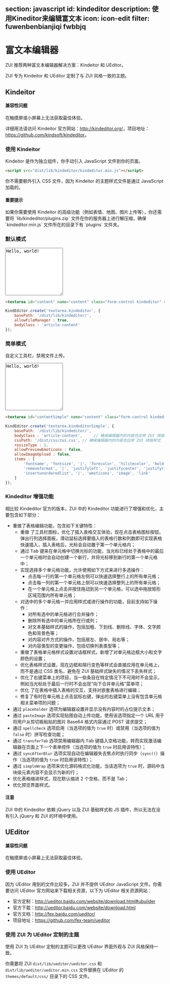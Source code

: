 ﻿section: javascript
id: kindeditor
description: 使用Kineditor来编辑富文本
icon: icon-edit
filter: fuwenbenbianjiqi fwbbjq
---

# 富文本编辑器

ZUI 推荐两种富文本编辑器解决方案：Kindeitor 和 UEditor。

ZUI 专为 Kindeitor 和 UEditor 定制了与 ZUI 风格一致的主题。

## Kindeitor

<div class="alert alert-danger">
  <h4>兼容性问题</h4>
  <p>在触摸屏或小屏幕上无法获取最佳体验。</p>
</div>

详细用法请访问 Kindeitor 官方网站：<a target="_blank" href="http://kindeditor.org/">http://kindeditor.org/</a>，项目地址：<a target="_blank" href="https://github.com/kindsoft/kindeditor">https://github.com/kindsoft/kindeditor</a>。

### 使用 Kindeitor

Kindeitor 是作为独立组件，你手动引入 JavaScript 文件到你的页面。

```html
<script src="dist/lib/kindeditor/kindeditor.min.js"></script>
```

你不需要额外引入 CSS 文件，因为 Kindeitor 的主题样式文件是通过 JavaScript 加载的。

<div class="alert alert-primary">
  <h4>重要提示</h4>
  <p>如果你需要使用 Kindeitor 的高级功能（例如表情、地图、图片上传等），你还需要将 `lib/kindeditor/plugins.zip` 文件在你的服务器上进行解压缩，确保 `kindeditor.min.js` 文件所在的目录下有 `plugins` 文件夹。</p>
</div>

### 默认模式

<example>
  <textarea id="content" name="content" class="form-control kindeditor" style="height:150px;">Hello, world!</textarea>
</example>

```html
<textarea id="content" name="content" class="form-control kindeditor" style="height:150px;">Hello, world!</textarea>
```

```js
KindEditor.create('textarea.kindeditor', {
    basePath: '/dist/lib/kindeditor/',
    allowFileManager : true,
    bodyClass : 'article-content'
});
```

### 简单模式

自定义工具栏，禁用文件上传。

<example>
  <textarea id="contentSimple" name="content" class="form-control kindeditorSimple" style="height:150px;">Hello, world!</textarea>
</example>

```html
<textarea id="contentSimple" name="content" class="form-control kindeditorSimple" style="height:150px;">Hello, world!</textarea>
```

```js
KindEditor.create('textarea.kindeditorSimple', {
    basePath: '/dist/lib/kindeditor/',
    bodyClass : 'article-content',     // 确保编辑器内的内容也应用 ZUI 排版样式
    cssPath: '/dist/css/zui.css', // 确保编辑器内的内容也应用 ZUI 排版样式
    resizeType : 1,
    allowPreviewEmoticons : false,
    allowImageUpload : false,
    items : [
        'fontname', 'fontsize', '|', 'forecolor', 'hilitecolor', 'bold', 'italic', 'underline',
        'removeformat', '|', 'justifyleft', 'justifycenter', 'justifyright', 'insertorderedlist',
        'insertunorderedlist', '|', 'emoticons', 'image', 'link'
    ]
});
```

<script>
function onPageLoad() {
  return false;
}
function afterPageLoad() {
    var initKindeditor = function(){
        var K = window.KindEditor;
        if(K) {
            K.create('textarea.kindeditor', {
                basePath: 'dist/lib/kindeditor/',
                allowFileManager : true,
                bodyClass : 'article-content',
                cssPath: '/dist/css/zui.css'
            });

            K.create('textarea.kindeditorSimple', {
                basePath: '/dist/lib/kindeditor/',
                bodyClass : 'article-content',
                cssPath: '/dist/css/zui.css',
                resizeType : 1,
                allowPreviewEmoticons : false,
                allowImageUpload : false,
                items : [
                    'fontname', 'fontsize', '|', 'forecolor', 'hilitecolor', 'bold', 'italic', 'underline',
                    'removeformat', '|', 'justifyleft', 'justifycenter', 'justifyright', 'insertorderedlist',
                    'insertunorderedlist', '|', 'emoticons', 'image', 'link'
                ]
            });
        }
        setTimeout($.doc.stopPageLoading, 500);
    };

    $.getScript('dist/lib/kindeditor/kindeditor.min.js', initKindeditor);

    $(document).on('click', '.ke-dialog-mask, .ke-dialog', function(e){
        e.stopPropagation();
    });
}
</script>

### Kindeditor 增强功能

相比较 Kindeditor 官方的版本，ZUI 中的 Kindeditor 功能进行了增强和优化，主要包含如下部分：

* 重做了表格编辑功能，包含如下关键特性：
  * 重做 了工具栏图标，优化了插入表格交互体验，现在点击表格图标按钮，弹出行列选择面板，滑动鼠标选择要插入的表格行数和列数即可实现表格快速插入，插入表格后，光标会自动置于第一个单元格内；
  * 通过 <kbd>Tab</kbd> 键来在单元格中切换光标的功能，当光标已经处于表格中的最后一个单元格时会自动创建一个新行，并将光标移到新行的第一个单元格中；
  * 实现选择多个单元格功能，允许使用如下方式来进行多选操作：
    * 点击每一行的第一个单元格左侧可以快速选择整行上的所有单元格；
    * 点击每一列的第一个单元格上侧可以快速选择整列上的所有单元格；
    * 在一个单元格上点击并按住拖动到另一个单元格，可以选中拖放矩形区域范围内所有单元格；
  * 对选中的多个单元格一并应用样式或进行操作的功能，目前支持如下操作：
    * 对所有选中的单元格进行合并操作；
    * 删除所有选中的单元格所在行或列；
    * 对文本基础样式的操作，包括加粗、下划线、删除线、字体、文字颜色和背景色等；
    * 对内容对齐方式的操作，包括居左、居中、局右等；
    * 对内容类型的变更操作，包括切换列表类型等；
  * 重做了表格单元格样式设置对话框样式，新增了对单元格边框大小和文字颜色的设置；
  * 优化表格样式设置，现在边框和隔行变色等样式会直接应用在单元格上，而不是通过 CSS 类名，避免在 ZUI 基础样式缺失的情况下丢失样式；
  * 优化了右键菜单上的项目，当一些条目在特定情况下不可用时不会显示，例如当光标处于最后一行时不会出现“向下合并单元格”菜单项；
  * 优化 了在表格中插入表格的交互，支持对嵌套表格进行编辑；
  * 修复了有时在单元格上点击鼠标右键，弹出的右键菜单上没有包含单元格相关菜单项的问题；
* 通过 `placeholder` 选项为编辑器设置并显示没有内容时的占位提示文本；
* 通过 `pasteImage` 选项实现贴图自动上传功能，使用该选项指定一个 URL 用于将用户从剪切板粘贴的图片 Base64 格式内容通过 POST 请求提交；
* 通过 `spellcheck` 选项启用（当选项的值为 `true` 时）或禁用（当选项的值为 `false` 时）拼写检查功能；
* 通过 `transferTab` 选项禁用编辑器内 <kbd>Tab</kbd> 键插入空格功能，转而实现激活编辑器在页面上下一个表单控件（当选项的值为 `true` 时启用该特性）；
* 通过 `syncAfterBlur` 选项实现自动在编辑器失去焦点时执行同步（`sync()`）操作（当选项的值为 `true` 时启用该特性）；
* 通过 `simpleWrap` 选项来优化源码格式化功能，当该选项为 `true` 时，源码中当块级元素内容不会显示为新的行；
* 优化表格缩进样式，现在默认缩进 2 个空格，而不是 Tab；
* 优化预览界面样式。

<div class="alert alert-info">
  <h4>注意</h4>
  <p>ZUI 中的 Kindeditor 依赖 jQuery 以及 ZUI 基础样式和 JS 插件，所以无法在没有引入 jQuery 和 ZUI 的环境中使用。</p>
</div>

## UEditor

<div class="alert alert-danger">
  <h4>兼容性问题</h4>
  <p>在触摸屏或小屏幕上无法获取最佳体验。</p>
</div>

### 使用 UEditor

因为 UEditor 用到的文件比较多，ZUI 并不提供 UEditor JavaScript 文件。你需要访问 UEditor 官方网站来下载相关资源，以下为 UEditor 相关资源网站：

 - 官方定制：<a target="_blank" href="http://ueditor.baidu.com/website/download.html#ubuilder">http://ueditor.baidu.com/website/download.html#ubuilder</a>
 - 官方下载：<a target="_blank" href="http://ueditor.baidu.com/website/download.html">http://ueditor.baidu.com/website/download.html</a>
 - 官方文档：<a target="_blank" href="http://fex.baidu.com/ueditor/">http://fex.baidu.com/ueditor/</a>
 - 项目地址：<a target="_blank" href="https://github.com/fex-team/ueditor">https://github.com/fex-team/ueditor</a>

### 使用 ZUI 为 UEditor 定制的主题

使用 ZUI 为 UEditor 定制的主题可以更改 UEditor 界面外观与 ZUI 风格保持一致。

你需要将 ZUI `dist/lib/ueditor/ueditor.css` 和 `dist/lib/ueditor/ueditor.min.css` 文件替换在 UEditor 的 `themes/default/css/` 目录下的 CSS 文件。
